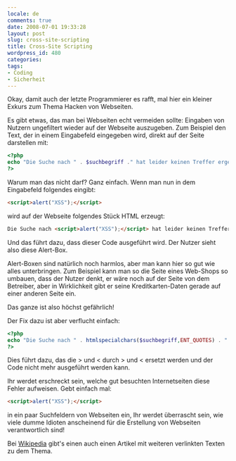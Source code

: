 ```yaml
---
locale: de
comments: true
date: 2008-07-01 19:33:28
layout: post
slug: cross-site-scripting
title: Cross-Site Scripting
wordpress_id: 480
categories:
tags:
- Coding
- Sicherheit
---
```


Okay, damit auch der letzte Programmierer es rafft, mal hier ein kleiner Exkurs
zum Thema Hacken von Webseiten.

Es gibt etwas, das man bei Webseiten echt vermeiden sollte: Eingaben von
Nutzern ungefiltert wieder auf der Webseite auszugeben. Zum Beispiel den Text,
der in einem Eingabefeld eingegeben wird, direkt auf der Seite darstellen mit:

``` php
<?php 
echo "Die Suche nach " . $suchbegriff ." hat leider keinen Treffer ergeben";
?>
```

Warum man das nicht darf? Ganz einfach. Wenn man nun in dem Eingabefeld
folgendes eingibt:

``` html
<script>alert("XSS");</script>
```

wird auf der Webseite folgendes Stück HTML erzeugt:

``` html
Die Suche nach <script>alert("XSS");</script> hat leider keinen Treffer ergeben
```

Und das führt dazu, dass dieser Code ausgeführt wird. Der Nutzer sieht also
diese Alert-Box.

Alert-Boxen sind natürlich noch harmlos, aber man kann hier so gut wie alles
unterbringen. Zum Beispiel kann man so die Seite eines Web-Shops so umbauen,
dass der Nutzer denkt, er wäre noch auf der Seite von dem Betreiber, aber in
Wirklichkeit gibt er seine Kreditkarten-Daten gerade auf einer anderen Seite
ein.

Das ganze ist also höchst gefährlich!

Der Fix dazu ist aber verflucht einfach:

``` php
<?php 
echo "Die Suche nach " . htmlspecialchars($suchbegriff,ENT_QUOTES) . " hat leider keinen Treffer ergeben";
?>
```

Dies führt dazu, das die > und < durch &gt; und &lt; ersetzt werden und der
Code nicht mehr ausgeführt werden kann.

Ihr werdet erschreckt sein, welche gut besuchten Internetseiten diese Fehler
aufweisen. Gebt einfach mal:

``` html
<script>alert("XSS");</script>
```

in ein paar Suchfeldern von Webseiten ein, Ihr werdet überrascht sein, wie
viele dumme Idioten anscheinend für die Erstellung von Webseiten verantwortlich
sind!

Bei [Wikipedia](http://de.wikipedia.org/wiki/Cross-Site_Scripting) gibt's einen
auch einen Artikel mit weiteren verlinkten Texten zu dem Thema.

